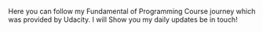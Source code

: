 Here you can follow my Fundamental of Programming Course journey which was provided by Udacity. I will Show you my daily updates be in touch!
